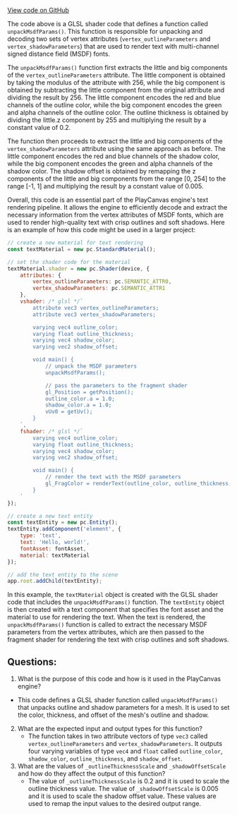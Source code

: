 [View code on GitHub](https://github.com/playcanvas/engine/src/scene/shader-lib/chunks/common/vert/msdf.js)

The code above is a GLSL shader code that defines a function called `unpackMsdfParams()`. This function is responsible for unpacking and decoding two sets of vertex attributes (`vertex_outlineParameters` and `vertex_shadowParameters`) that are used to render text with multi-channel signed distance field (MSDF) fonts. 

The `unpackMsdfParams()` function first extracts the little and big components of the `vertex_outlineParameters` attribute. The little component is obtained by taking the modulus of the attribute with 256, while the big component is obtained by subtracting the little component from the original attribute and dividing the result by 256. The little component encodes the red and blue channels of the outline color, while the big component encodes the green and alpha channels of the outline color. The outline thickness is obtained by dividing the little.z component by 255 and multiplying the result by a constant value of 0.2.

The function then proceeds to extract the little and big components of the `vertex_shadowParameters` attribute using the same approach as before. The little component encodes the red and blue channels of the shadow color, while the big component encodes the green and alpha channels of the shadow color. The shadow offset is obtained by remapping the z components of the little and big components from the range [0, 254] to the range [-1, 1] and multiplying the result by a constant value of 0.005.

Overall, this code is an essential part of the PlayCanvas engine's text rendering pipeline. It allows the engine to efficiently decode and extract the necessary information from the vertex attributes of MSDF fonts, which are used to render high-quality text with crisp outlines and soft shadows. Here is an example of how this code might be used in a larger project:

```javascript
// create a new material for text rendering
const textMaterial = new pc.StandardMaterial();

// set the shader code for the material
textMaterial.shader = new pc.Shader(device, {
    attributes: {
        vertex_outlineParameters: pc.SEMANTIC_ATTR0,
        vertex_shadowParameters: pc.SEMANTIC_ATTR1
    },
    vshader: /* glsl */`
        attribute vec3 vertex_outlineParameters;
        attribute vec3 vertex_shadowParameters;

        varying vec4 outline_color;
        varying float outline_thickness;
        varying vec4 shadow_color;
        varying vec2 shadow_offset;

        void main() {
            // unpack the MSDF parameters
            unpackMsdfParams();

            // pass the parameters to the fragment shader
            gl_Position = getPosition();
            outline_color.a = 1.0;
            shadow_color.a = 1.0;
            vUv0 = getUv();
        }
    `,
    fshader: /* glsl */`
        varying vec4 outline_color;
        varying float outline_thickness;
        varying vec4 shadow_color;
        varying vec2 shadow_offset;

        void main() {
            // render the text with the MSDF parameters
            gl_FragColor = renderText(outline_color, outline_thickness, shadow_color, shadow_offset);
        }
    `
});

// create a new text entity
const textEntity = new pc.Entity();
textEntity.addComponent('element', {
    type: 'text',
    text: 'Hello, world!',
    fontAsset: fontAsset,
    material: textMaterial
});

// add the text entity to the scene
app.root.addChild(textEntity);
``` 

In this example, the `textMaterial` object is created with the GLSL shader code that includes the `unpackMsdfParams()` function. The `textEntity` object is then created with a text component that specifies the font asset and the material to use for rendering the text. When the text is rendered, the `unpackMsdfParams()` function is called to extract the necessary MSDF parameters from the vertex attributes, which are then passed to the fragment shader for rendering the text with crisp outlines and soft shadows.
## Questions: 
 1. What is the purpose of this code and how is it used in the PlayCanvas engine?
   - This code defines a GLSL shader function called `unpackMsdfParams()` that unpacks outline and shadow parameters for a mesh. It is used to set the color, thickness, and offset of the mesh's outline and shadow.
2. What are the expected input and output types for this function?
   - The function takes in two attribute vectors of type `vec3` called `vertex_outlineParameters` and `vertex_shadowParameters`. It outputs four varying variables of type `vec4` and `float` called `outline_color`, `shadow_color`, `outline_thickness`, and `shadow_offset`.
3. What are the values of `_outlineThicknessScale` and `_shadowOffsetScale` and how do they affect the output of this function?
   - The value of `_outlineThicknessScale` is 0.2 and it is used to scale the outline thickness value. The value of `_shadowOffsetScale` is 0.005 and it is used to scale the shadow offset value. These values are used to remap the input values to the desired output range.
